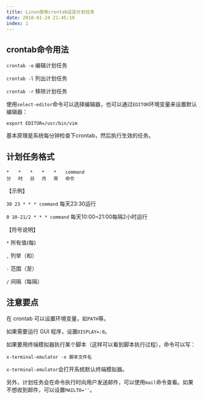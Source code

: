 ```yaml
---
title: Linux使用crontab设定计划任务
date: 2018-01-24 21:45:19
index: 1
---
```


## crontab命令用法

`crontab -e` 编辑计划任务

`crontab -l` 列出计划任务

`crontab -r` 移除计划任务

使用`select-editor`命令可以选择编辑器，也可以通过`EDITOR`环境变量来设置默认编辑器：

```Shell
export EDITOR=/usr/bin/vim
```

基本原理是系统每分钟检查下crontab，然后执行生效的任务。

<!-- more -->

## 计划任务格式

```
*　　*　　*　　*　　*　　command
分　 时　 日　 月　 周　 命令 
```

【示例】

`30 23 * * * command`  每天23:30运行

`0 10-21/2 * * * command` 每天10:00~21:00每隔2小时运行

【符号说明】

`*` 所有值(每)

`,` 列举（和）

`-` 范围（至）

`/` 间隔（每隔）

## 注意要点

在 crontab 可以设置环境变量，如`PATH`等。

如果需要运行 GUI 程序，设置`DISPLAY=:0`。

如果要用终端模拟器执行某个脚本（这样可以看到脚本执行过程），命令可以写：

```Shell
x-terminal-emulator -x 脚本文件名
```

`x-terminal-emulator`会打开系统默认终端模拟器。

另外，计划任务会在命令执行时向用户发送邮件，可以使用`mail`命令查看。如果不想收到邮件，可以设置`MAILTO=''`。
